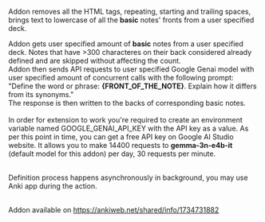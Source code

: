 Addon removes all the HTML tags, repeating, starting and trailing spaces, brings text to lowercase of all the **basic** notes' fronts from a user specified deck.<br>

Addon gets user specified amount of **basic** notes from a user specified deck. Notes that have >300 characteres on their back considered already defined and are skipped without affecting the count.<br>
Addon then sends API requests to user specified Google Genai model with user specified amount of concurrent calls with the following prompt: "Define the word or phrase: **{FRONT_OF_THE_NOTE}**. Explain how it differs from its synonyms."<br>
The response is then written to the backs of corresponding basic notes.<br><br>
In order for extension to work you're required to create an environment variable named GOOGLE_GENAI_API_KEY with the API key as a value. As per this point in time, you can get a free API key on Google AI Studio website. It allows you to make 14400 requests to **gemma-3n-e4b-it** (default model for this addon) per day, 30 requests per minute.<br><br>

Definition process happens asynchronously in background, you may use Anki app during the action.<br><br>

Addon available on https://ankiweb.net/shared/info/1734731882
